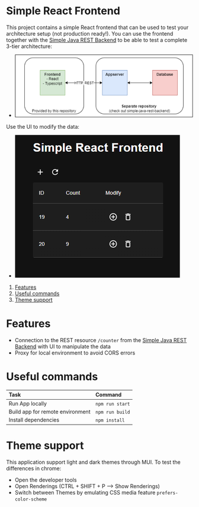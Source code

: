 # Simple React Frontend <!-- omit in toc -->

This project contains a simple React frontend that can be used to test your architecture setup (not production ready!). 
You can use the frontend together with the [Simple Java REST Backend](https://github.com/MWSandbox/simple-java-rest-backend) to be able to test a complete 3-tier architecture:
- ![Architecture Diagram](./docs/resources/architecture-diagram.png)

Use the UI to modify the data:
- ![Screenshot](./docs/resources/screenshot.png)

1. [Features](#features)
2. [Useful commands](#useful-commands)
3. [Theme support](#theme-support)

# Features
- Connection to the REST resource `/counter` from the [Simple Java REST Backend](https://github.com/MWSandbox/simple-java-rest-backend) with UI to manipulate the data
- Proxy for local environment to avoid CORS errors

# Useful commands
| Task                             | Command         |
| :------------------------------- | :-------------- |
| Run App locally                  | `npm run start` |
| Build app for remote environment | `npm run build` |
| Install dependencies             | `npm install`   |

# Theme support
This application support light and dark themes through MUI. To test the differences in chrome:
- Open the developer tools
- Open Renderings (CTRL + SHIFT + P --> Show Renderings)
- Switch between Themes by emulating CSS media feature `prefers-color-scheme`